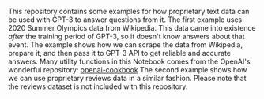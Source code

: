 This repository contains some examples for how proprietary text data can be used with GPT-3 to answer questions from it. The first example uses 2020 Summer Olympics data from Wikipedia. This data came into existence _after_ the training period of GPT-3, so it doesn't know answers about that event. The example shows how we can scrape the data from Wikipedia, prepare it, and then pass it to GPT-3 API to get reliable and accurate answers. Many utility functions in this Notebook comes from the OpenAI's wonderful repository: [openai-cookbook](https://github.com/openai/openai-cookbook) The second example shows how we can use proprietary reviews data in a similar fashion. Please note that the reviews dataset is not included with this repository. 
